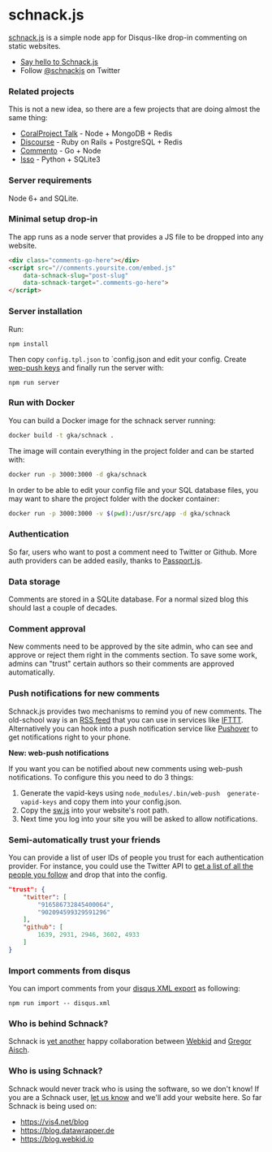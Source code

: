 # schnack.js

[schnack.js](https://dict.leo.org/englisch-deutsch/schnack) is a simple node app for Disqus-like drop-in commenting on static websites.

* [Say hello to Schnack.js](https://www.vis4.net/blog/2017/10/hello-schnack/)
* Follow [@schnackjs](https://twitter.com/schnackjs) on Twitter

### Related projects

This is not a new idea, so there are a few projects that are doing almost the same thing:

* [CoralProject Talk](https://github.com/coralproject/talk) - Node + MongoDB + Redis
* [Discourse](https://github.com/discourse/discourse) - Ruby on Rails + PostgreSQL + Redis
* [Commento](https://github.com/adtac/commento) - Go + Node
* [Isso](https://github.com/posativ/isso/) - Python + SQLite3

### Server requirements

Node 6+ and SQLite.

### Minimal setup drop-in

The app runs as a node server that provides a JS file to be dropped into any website.

```html
<div class="comments-go-here"></div>
<script src="//comments.yoursite.com/embed.js"
    data-schnack-slug="post-slug"
    data-schnack-target=".comments-go-here">
</script>
```
### Server installation

Run:

```
npm install
```

Then copy `config.tpl.json` to `config.json and edit your config.
Create [wep-push keys](https://github.com/gka/schnack#push-notifications-for-new-comments) and finally run the server with:

```
npm run server
```

### Run with Docker

You can build a Docker image for the schnack server running:

```sh
docker build -t gka/schnack .
```

The image will contain everything in the project folder and can be started with:

```sh
docker run -p 3000:3000 -d gka/schnack
```

In order to be able to edit your config file and your SQL database files, you may want to share the project folder with the docker container:

```sh
docker run -p 3000:3000 -v $(pwd):/usr/src/app -d gka/schnack
```


### Authentication

So far, users who want to post a comment need to Twitter or Github. More auth providers can be added easily, thanks to [Passport.js](http://passportjs.org).

### Data storage

Comments are stored in a SQLite database. For a normal sized blog this should last a couple of decades.

### Comment approval

New comments need to be approved by the site admin, who can see and approve or reject them right in the comments section. To save some work, admins can "trust" certain authors so their comments are approved automatically.

### Push notifications for new comments

Schnack.js provides two mechanisms to remind you of new comments. The old-school way is an [RSS feed](https://github.com/gka/schnack/blob/master/src/server.js#L123-L141) that you can use in services like [IFTTT](https://ifttt.com). Alternatively you can hook into a push notification service like [Pushover](https://pushover.net) to get notifications right to your phone.

**New: web-push notifications**

If you want you can be notified about new comments using web-push notifications. To configure this you need to do 3 things:

1. Generate the vapid-keys using `node_modules/.bin/web-push  generate-vapid-keys` and copy them into your config.json.
2. Copy the [sw.js](https://github.com/gka/schnack/blob/master/sw.js) into your website's root path.
3. Next time you log into your site you will be asked to allow notifications.

### Semi-automatically trust your friends

You can provide a list of user IDs of people you trust for each authentication provider. For instance, you could use the Twitter API to [get a list of all the people you follow](https://apigee.com/console/twitter?req=%7B%22resource%22%3A%22friends_ids%22%2C%22params%22%3A%7B%22query%22%3A%7B%22stringify_ids%22%3A%22true%22%2C%22cursor%22%3A%22-1%22%7D%2C%22template%22%3A%7B%7D%2C%22headers%22%3A%7B%7D%2C%22body%22%3A%7B%22attachmentFormat%22%3A%22mime%22%2C%22attachmentContentDisposition%22%3A%22form-data%22%7D%7D%2C%22verb%22%3A%22get%22%7D) and drop that into the config.

```json
"trust": {
	"twitter": [
		"916586732845400064",
		"902094599329591296"
	],
	"github": [
		1639, 2931, 2946, 3602, 4933
	]
}
```

### Import comments from disqus

You can import comments from your [disqus XML export](https://help.disqus.com/customer/portal/articles/472149-comments-export) as following:

```
npm run import -- disqus.xml
```

### Who is behind Schnack?

Schnack is [yet another](https://github.com/gka/canvid/) happy collaboration between [Webkid](https://webkid.io/) and [Gregor Aisch](https://www.vis4.net).

### Who is using Schnack?

Schnack would never track who is using the software, so we don't know! If you are a Schnack user, [let us know](https://twitter.com/schnackjs) and we'll add your website here. So far Schnack is being used on:

* https://vis4.net/blog
* https://blog.datawrapper.de
* https://blog.webkid.io
